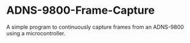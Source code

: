 # ADNS-9800-Frame-Capture

A simple program to continuously capture frames from an ADNS-9800 using a microcontroller.
